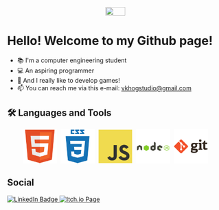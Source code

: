 <div id="header" align="center">
  <img src="https://media.giphy.com/media/5eLDrEaRGHegx2FeF2/giphy.gif"/ width="30%" height="30%"/>
</div>

# Hello! Welcome to my Github page!

* :books: I'm a computer engineering student
* :computer: An aspiring programmer
* :space_invader: And I really like to develop games!
* :mailbox: You can reach me via this e-mail: vkhogstudio@gmail.com

## :hammer_and_wrench: Languages and Tools
<div align="center">
  <img src="https://github.com/devicons/devicon/blob/master/icons/html5/html5-original.svg" title="HTML5" alt="HTML" width="80" height="80"/>&nbsp;
  <img src="https://github.com/devicons/devicon/blob/master/icons/css3/css3-plain-wordmark.svg"  title="CSS3" alt="CSS" width="80" height="80"/>&nbsp;
  <img src="https://github.com/devicons/devicon/blob/master/icons/javascript/javascript-original.svg" title="JavaScript" alt="JavaScript" width="80" height="80"/>&nbsp;
  <img src="https://github.com/devicons/devicon/blob/master/icons/nodejs/nodejs-original-wordmark.svg" title="NodeJS" alt="NodeJS" width="80" height="80"/>&nbsp;
  <img src="https://github.com/devicons/devicon/blob/master/icons/git/git-original-wordmark.svg" title="Git" **alt="Git" width="80" height="80"/>
</div>

## Social
<div id="badges">
  <a href="https://vk-hog.itch.io/">
    <img src="https://img.shields.io/badge/LinkedIn-blue?style=for-the-badge&logo=linkedin&logoColor=white" alt="LinkedIn Badge"/>
  </a>
  <a href="https://www.linkedin.com/in/lucas-gentil-menegatti/">
    <img src="http://t1.gstatic.com/images?q=tbn:ANd9GcSrC8H8qJCe_6pf6oRQ8BeOS-xV7O5t5aLlaHjCNGlCsxJk8ULg" alt="Itch.io Page"/>
  </a>
  
  
</div>
